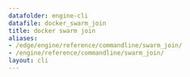 ```yaml
---
datafolder: engine-cli
datafile: docker_swarm_join
title: docker swarm join
aliases:
- /edge/engine/reference/commandline/swarm_join/
- /engine/reference/commandline/swarm_join/
layout: cli
---
```


<!--
此页面是根据 Docker 源代码自动生成的。如果您想建议更改此处显示的文本，请在 GitHub 上的源代码仓库中打开一个工单或拉取请求：

https://github.com/docker/cli
-->
